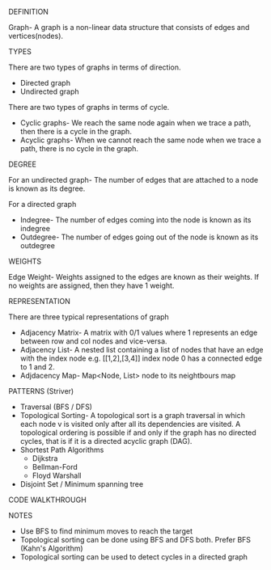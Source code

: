 DEFINITION

Graph- A graph is a non-linear data structure that consists of edges and vertices(nodes).

TYPES

There are two types of graphs in terms of direction.
  - Directed graph
  - Undirected graph

There are two types of graphs in terms of cycle.
  - Cyclic graphs- We reach the same node again when we trace a path, then there is a cycle in the graph.
  - Acyclic graphs- When we cannot reach the same node when we trace a path, there is no cycle in the graph.

DEGREE

For an undirected graph- The number of edges that are attached to a node is known as its degree.

For a directed graph
  - Indegree- The number of edges coming into the node is known as its indegree
  - Outdegree- The number of edges going out of the node is known as its outdegree

WEIGHTS

Edge Weight- Weights assigned to the edges are known as their weights. If no weights are assigned, then they have 1 weight.

REPRESENTATION

There are three typical representations of graph
  - Adjacency Matrix- A matrix with 0/1 values where 1 represents an edge between row and col nodes and vice-versa.
  - Adjacency List- A nested list containing a list of nodes that have an edge with the index node e.g. [[1,2],[3,4]] index node 0 has a connected edge to 1 and 2.
  - Adjdacency Map- Map<Node, List<Node>> node to its neightbours map

PATTERNS (Striver)

  - Traversal (BFS / DFS)
  - Topological Sorting- A topological sort is a graph traversal in which each node v is visited only after all its dependencies are visited. A topological ordering is possible if and only if the graph has no directed cycles, that is if it is a directed acyclic graph (DAG).
  - Shortest Path Algorithms
    - Dijkstra
    - Bellman-Ford
    - Floyd Warshall
  - Disjoint Set / Minimum spanning tree

CODE WALKTHROUGH


NOTES
- Use BFS to find minimum moves to reach the target
- Topological sorting can be done using BFS and DFS both. Prefer BFS (Kahn's Algorithm)
- Topological sorting can be used to detect cycles in a directed graph
